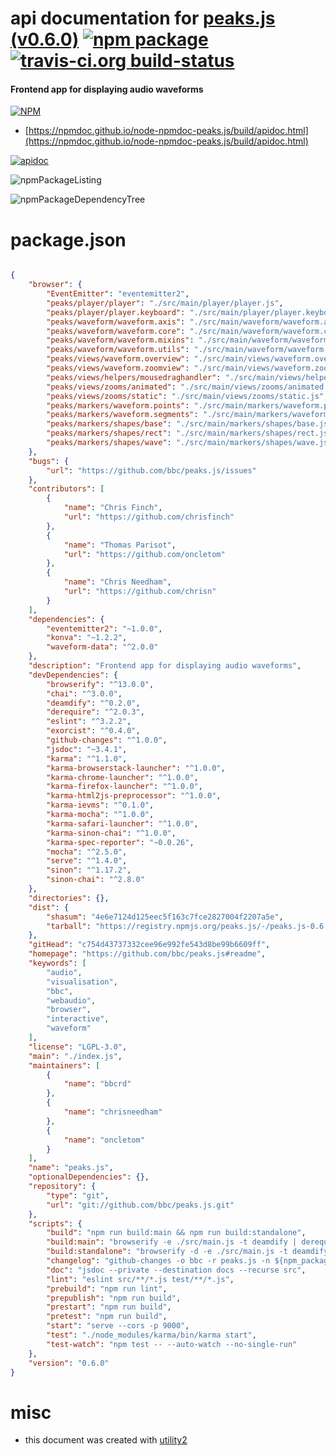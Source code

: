 # api documentation for  [peaks.js (v0.6.0)](https://github.com/bbc/peaks.js#readme)  [![npm package](https://img.shields.io/npm/v/npmdoc-peaks.js.svg?style=flat-square)](https://www.npmjs.org/package/npmdoc-peaks.js) [![travis-ci.org build-status](https://api.travis-ci.org/npmdoc/node-npmdoc-peaks.js.svg)](https://travis-ci.org/npmdoc/node-npmdoc-peaks.js)
#### Frontend app for displaying audio waveforms

[![NPM](https://nodei.co/npm/peaks.js.png?downloads=true&downloadRank=true&stars=true)](https://www.npmjs.com/package/peaks.js)

- [https://npmdoc.github.io/node-npmdoc-peaks.js/build/apidoc.html](https://npmdoc.github.io/node-npmdoc-peaks.js/build/apidoc.html)

[![apidoc](https://npmdoc.github.io/node-npmdoc-peaks.js/build/screenCapture.buildCi.browser.%252Ftmp%252Fbuild%252Fapidoc.html.png)](https://npmdoc.github.io/node-npmdoc-peaks.js/build/apidoc.html)

![npmPackageListing](https://npmdoc.github.io/node-npmdoc-peaks.js/build/screenCapture.npmPackageListing.svg)

![npmPackageDependencyTree](https://npmdoc.github.io/node-npmdoc-peaks.js/build/screenCapture.npmPackageDependencyTree.svg)



# package.json

```json

{
    "browser": {
        "EventEmitter": "eventemitter2",
        "peaks/player/player": "./src/main/player/player.js",
        "peaks/player/player.keyboard": "./src/main/player/player.keyboard.js",
        "peaks/waveform/waveform.axis": "./src/main/waveform/waveform.axis.js",
        "peaks/waveform/waveform.core": "./src/main/waveform/waveform.core.js",
        "peaks/waveform/waveform.mixins": "./src/main/waveform/waveform.mixins.js",
        "peaks/waveform/waveform.utils": "./src/main/waveform/waveform.utils.js",
        "peaks/views/waveform.overview": "./src/main/views/waveform.overview.js",
        "peaks/views/waveform.zoomview": "./src/main/views/waveform.zoomview.js",
        "peaks/views/helpers/mousedraghandler": "./src/main/views/helpers/mousedraghandler.js",
        "peaks/views/zooms/animated": "./src/main/views/zooms/animated.js",
        "peaks/views/zooms/static": "./src/main/views/zooms/static.js",
        "peaks/markers/waveform.points": "./src/main/markers/waveform.points.js",
        "peaks/markers/waveform.segments": "./src/main/markers/waveform.segments.js",
        "peaks/markers/shapes/base": "./src/main/markers/shapes/base.js",
        "peaks/markers/shapes/rect": "./src/main/markers/shapes/rect.js",
        "peaks/markers/shapes/wave": "./src/main/markers/shapes/wave.js"
    },
    "bugs": {
        "url": "https://github.com/bbc/peaks.js/issues"
    },
    "contributors": [
        {
            "name": "Chris Finch",
            "url": "https://github.com/chrisfinch"
        },
        {
            "name": "Thomas Parisot",
            "url": "https://github.com/oncletom"
        },
        {
            "name": "Chris Needham",
            "url": "https://github.com/chrisn"
        }
    ],
    "dependencies": {
        "eventemitter2": "~1.0.0",
        "konva": "~1.2.2",
        "waveform-data": "^2.0.0"
    },
    "description": "Frontend app for displaying audio waveforms",
    "devDependencies": {
        "browserify": "^13.0.0",
        "chai": "^3.0.0",
        "deamdify": "^0.2.0",
        "derequire": "^2.0.3",
        "eslint": "^3.2.2",
        "exorcist": "^0.4.0",
        "github-changes": "^1.0.0",
        "jsdoc": "~3.4.1",
        "karma": "^1.1.0",
        "karma-browserstack-launcher": "^1.0.0",
        "karma-chrome-launcher": "^1.0.0",
        "karma-firefox-launcher": "^1.0.0",
        "karma-html2js-preprocessor": "^1.0.0",
        "karma-ievms": "^0.1.0",
        "karma-mocha": "^1.0.0",
        "karma-safari-launcher": "^1.0.0",
        "karma-sinon-chai": "^1.0.0",
        "karma-spec-reporter": "~0.0.26",
        "mocha": "^2.5.0",
        "serve": "^1.4.0",
        "sinon": "^1.17.2",
        "sinon-chai": "^2.8.0"
    },
    "directories": {},
    "dist": {
        "shasum": "4e6e7124d125eec5f163c7fce2827004f2207a5e",
        "tarball": "https://registry.npmjs.org/peaks.js/-/peaks.js-0.6.0.tgz"
    },
    "gitHead": "c754d43737332cee96e992fe543d8be99b6609ff",
    "homepage": "https://github.com/bbc/peaks.js#readme",
    "keywords": [
        "audio",
        "visualisation",
        "bbc",
        "webaudio",
        "browser",
        "interactive",
        "waveform"
    ],
    "license": "LGPL-3.0",
    "main": "./index.js",
    "maintainers": [
        {
            "name": "bbcrd"
        },
        {
            "name": "chrisneedham"
        },
        {
            "name": "oncletom"
        }
    ],
    "name": "peaks.js",
    "optionalDependencies": {},
    "repository": {
        "type": "git",
        "url": "git://github.com/bbc/peaks.js.git"
    },
    "scripts": {
        "build": "npm run build:main && npm run build:standalone",
        "build:main": "browserify -e ./src/main.js -t deamdify | derequire - > index.js",
        "build:standalone": "browserify -d -e ./src/main.js -t deamdify -s peaks | exorcist peaks.js.map | derequire - > peaks.js",
        "changelog": "github-changes -o bbc -r peaks.js -n ${npm_package_version} --only-pulls --use-commit-body --file CHANGELOG.${npm_package_version}.md",
        "doc": "jsdoc --private --destination docs --recurse src",
        "lint": "eslint src/**/*.js test/**/*.js",
        "prebuild": "npm run lint",
        "prepublish": "npm run build",
        "prestart": "npm run build",
        "pretest": "npm run build",
        "start": "serve --cors -p 9000",
        "test": "./node_modules/karma/bin/karma start",
        "test-watch": "npm test -- --auto-watch --no-single-run"
    },
    "version": "0.6.0"
}
```



# misc
- this document was created with [utility2](https://github.com/kaizhu256/node-utility2)
